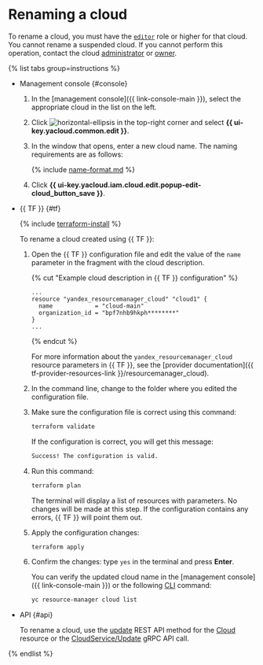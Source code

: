 # Renaming a cloud

To rename a cloud, you must have the [`editor`](../../../iam/concepts/access-control/roles.md#editor) role or higher for that cloud. You cannot rename a suspended cloud. If you cannot perform this operation, contact the cloud [administrator](../../../iam/concepts/access-control/roles.md#admin) or [owner](../../concepts/resources-hierarchy.md#owner).

{% list tabs group=instructions %}

- Management console {#console}

   1. In the [management console]({{ link-console-main }}), select the appropriate cloud in the list on the left.
   1. Click ![horizontal-ellipsis](../../../_assets/console-icons/ellipsis.svg) in the top-right corner and select **{{ ui-key.yacloud.common.edit }}**.
   1. In the window that opens, enter a new cloud name. The naming requirements are as follows:

      {% include [name-format.md](../../../_includes/name-format.md) %}

   1. Click **{{ ui-key.yacloud.iam.cloud.edit.popup-edit-cloud_button_save }}**.

- {{ TF }} {#tf}

   {% include [terraform-install](../../../_includes/terraform-install.md) %}

   To rename a cloud created using {{ TF }}:

   1. Open the {{ TF }} configuration file and edit the value of the `name` parameter in the fragment with the cloud description.

      {% cut "Example cloud description in {{ TF }} configuration" %}

      ```hcl
      ...
      resource "yandex_resourcemanager_cloud" "cloud1" {
        name            = "cloud-main"
        organization_id = "bpf7nhb9hkph********"
      }
      ...
      ```

      {% endcut %}

      For more information about the `yandex_resourcemanager_cloud` resource parameters in {{ TF }}, see the [provider documentation]({{ tf-provider-resources-link }}/resourcemanager_cloud).
   1. In the command line, change to the folder where you edited the configuration file.
   1. Make sure the configuration file is correct using this command:

      ```bash
      terraform validate
      ```

      If the configuration is correct, you will get this message:

      ```bash
      Success! The configuration is valid.
      ```

   1. Run this command:

      ```bash
      terraform plan
      ```

      The terminal will display a list of resources with parameters. No changes will be made at this step. If the configuration contains any errors, {{ TF }} will point them out.
   1. Apply the configuration changes:

      ```bash
      terraform apply
      ```

   1. Confirm the changes: type `yes` in the terminal and press **Enter**.

      You can verify the updated cloud name in the [management console]({{ link-console-main }}) or the following [CLI](../../../cli/quickstart.md) command:

      ```bash
      yc resource-manager cloud list
      ```

- API {#api}

   To rename a cloud, use the [update](../../api-ref/Cloud/update.md) REST API method for the [Cloud](../../api-ref/Cloud/index.md) resource or the [CloudService/Update](../../api-ref/grpc/cloud_service.md#Update) gRPC API call.

{% endlist %}